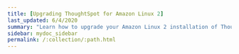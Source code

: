 ```yaml
---
title: [Upgrading ThoughtSpot for Amazon Linux 2]
last_updated: 6/4/2020
summary: "Learn how to upgrade your Amazon Linux 2 installation of ThoughtSpot."
sidebar: mydoc_sidebar
permalink: /:collection/:path.html
---
```

